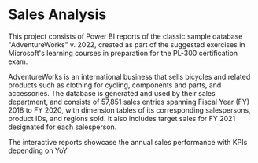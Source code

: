 
# Sales Analysis

This project consists of Power BI reports of the classic sample database "AdventureWorks" v. 2022, created as part of the suggested exercises in Microsoft's learning courses in preparation for the PL-300 certification exam.

AdventureWorks is an international business that sells bicycles and related products such as clothing for cycling, components and parts, and accessories. The database is generated and used by their sales department, and consists of 57,851 sales entries spanning Fiscal Year (FY) 2018 to FY 2020, with dimension tables of its corresponding salespersons, product IDs, and regions sold. It also includes target sales for FY 2021 designated for each salesperson.

The interactive reports showcase the annual sales performance with KPIs depending on YoY 
